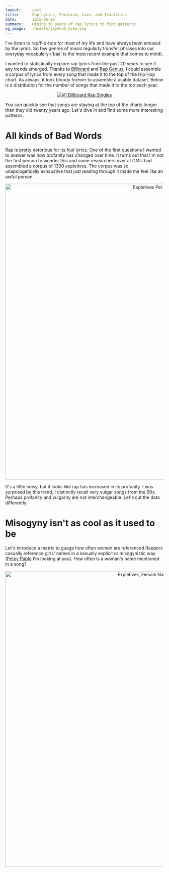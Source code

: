 ```yaml
---
layout:     post
title:      Rap Lyrics, Feminism, Love, and Statistics
date:       2015-05-20
summary:    Mining 30 years of rap lyrics to find patterns
og_image:   /assets/jayshah_bike.png
---
```


I've listen to rap/hip-hop for most of my life and have always been amused by the lyrics. So few genres of music regularly transfer phrases into our everyday vocabulary ('bae' is the most recent example that comes to mind).

I wanted to statistically explore rap lyrics from the past 20 years to see if any trends emerged. Thanks to [Billboard](http://en.wikipedia.org/wiki/List_of_Billboard_number-one_rap_singles_of_the_1980s_and_1990s#1989) and [Rap Genius](http://rap.genius.com), I could assemble a corpus of lyrics from every song that made it to the top of the Hip Hop chart. As always, it took bloody forever to assemble a usable dataset. Below is a distribution for the number of songs that made it to the top each year.

<div>
    <a href="https://plot.ly/~jayshahtx/97/" target="_blank" title="#1 Billboard Rap Singles" style="display: block; text-align: center;"><img src="https://plot.ly/~jayshahtx/97.png" alt="#1 Billboard Rap Singles" style="max-width: 100%;"  onerror="this.onerror=null;this.src='https://plot.ly/404.png';" /></a>
    <script data-plotly="jayshahtx:97" src="https://plot.ly/embed.js" async></script>
</div>

You can quickly see that songs are staying at the top of the charts longer than they did twenty years ago. Let's dive in and find some more interesting patterns.

# All kinds of Bad Words

Rap is pretty notorious for its foul lyrics. One of the first questions I wanted to answer was how profanity has changed over time. It turns out that I'm not the first person to wonder this and some researchers over at CMU had assembled a corpus of 1300 expletives. The corpus was so unapologetically exhaustive that just reading through it made me feel like an awful person.

<div>
    <a href="https://plot.ly/~jayshahtx/85/" target="_blank" title="Expletives Per Songs" style="display: block; text-align: center;"><img src="https://plot.ly/~jayshahtx/85.png" alt="Expletives Per Songs" style="max-width: 100%;width: 936px;"  width="936" onerror="this.onerror=null;this.src='https://plot.ly/404.png';" /></a>
    <script data-plotly="jayshahtx:85" src="https://plot.ly/embed.js" async></script>
</div>

It's a little noisy, but it looks like rap has increased in its profanity. I was surprised by this trend, I distinctly recall very vulgar songs from the 90s. Perhaps profanity and vulgarity are not interchangeable. Let's cut the data differently.

# Misogyny isn't as cool as it used to be

Let's introduce a metric to guage how often women are referenced.Rappers casually reference girls' names in a sexually explicit or misogynistic way ([Petey Pablo](http://genius.com/Petey-pablo-freek-a-leek-lyrics) I'm looking at you). How often is a woman's name mentioned in a song?

<div>
    <a href="https://plot.ly/~jayshahtx/120/" target="_blank" title="Expletives, Female Names per Song" style="display: block; text-align: center;"><img src="https://plot.ly/~jayshahtx/120.png" alt="Expletives, Female Names per Song" style="max-width: 100%;width: 936px;"  width="936" onerror="this.onerror=null;this.src='https://plot.ly/404.png';" /></a>
    <script data-plotly="jayshahtx:120" src="https://plot.ly/embed.js" async></script>
</div>





